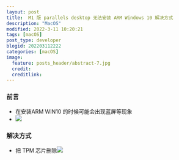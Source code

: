 ```yaml
---
layout: post
title:  M1 版 parallels desktop 无法安装 ARM Windows 10 解决方式
description: "MacOS"
modified: 2022-3-11 10:20:21
tags: [macOS]
post_type: developer
blogid: 202203112222
categories: [macOS]
image:
  feature: posts_header/abstract-7.jpg
  credit:
  creditlink:
---
```

### 前言

- 在安装ARM WIN10 的时候可能会出现蓝屏等现象
- ![]({{site.url}}/images/posts_image/68747470733a2f2f67697465652e636f6d2f617875382f7069632d6265642f7261772f6d61737465722f755069632f46694f38386a2e6a7067-1.jpg)

### 解决方式

- 把 TPM 芯片删除![]({{site.url}}/images/posts_image/68747470733a2f2f67697465652e636f6d2f617875382f7069632d6265642f7261772f6d61737465722f755069632f374f4a3879312e706e67.png)
